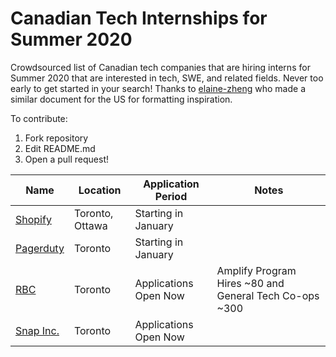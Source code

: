 # Canadian Tech Internships for Summer 2020
Crowdsourced list of Canadian tech companies that are hiring interns for Summer 2020 that are interested in tech, SWE, and related fields. Never too early to get started in your search! Thanks to [elaine-zheng](https://github.com/elaine-zheng/summer2020internships) who made a similar document for the US for formatting inspiration.

To contribute:
 1. Fork repository
 2. Edit README.md
 3. Open a pull request!
 
 | Name  |  Location |  Application Period |  Notes |
|---|---|---|---|
|  [Shopify](https://www.shopify.ca/careers/search?specialties%5B%5D=13&keywords=&sort=) |  Toronto, Ottawa |  Starting in January |  |
|  [Pagerduty](https://www.pagerduty.com/careers/) |  Toronto |  Starting in January |   |
|  [RBC](https://jobs.rbc.com/ca/en/c/internship-coop-jobs) |  Toronto | Applications Open Now  |  Amplify Program Hires ~80 and General Tech Co-ops ~300  |
|  [Snap Inc.](https://www.snap.com/jobs/?locations=Toronto) |  Toronto | Applications Open Now  |   |

